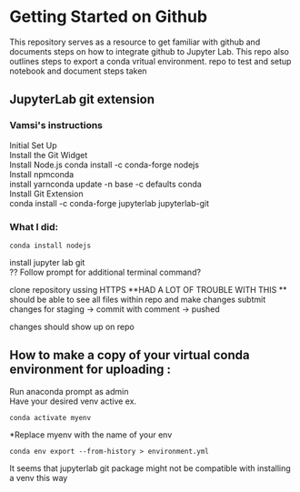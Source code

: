 # Getting Started on Github 
This repository serves as a resource to get familiar with github and documents steps on how to integrate github to Jupyter Lab. This repo also outlines steps to export a conda vritual environment.
repo to test and setup notebook and document steps taken



## JupyterLab git extension

### Vamsi's instructions
Initial Set Up  
Install the Git Widget  
Install Node.js conda install -c conda-forge nodejs  
Install npmconda  
install yarnconda update -n base -c defaults conda  
Install Git Extension  
conda install -c conda-forge jupyterlab jupyterlab-git


### What I did:
```
conda install nodejs
```
install jupyter lab git\
?? Follow prompt for additional terminal command?

clone repository ussing HTTPS
**HAD A LOT OF TROUBLE WITH THIS **
should be able to see all files within repo and make changes
subtmit changes for staging -> commit with comment -> pushed

changes should show up on repo 


## How to make a copy of your virtual conda environment for uploading :
Run anaconda prompt as admin\
Have your desired venv active ex.
```
conda activate myenv
```
*Replace myenv with the name of your env
```
conda env export --from-history > environment.yml
```
It seems that jupyterlab git package might not be compatible with installing a venv this way





